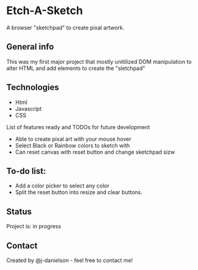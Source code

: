 Etch-A-Sketch
=============

A browser "sketchpad" to create pixal artwork.

General info
------------

This was my first major project that mostly unitilized DOM manipulation to alter HTML and add elements to create the "sletchpad" 

Technologies
------------

* Html
* Javascript
* CSS

List of features ready and TODOs for future development

* Able to create pixal art with your mouse hover
* Select Black or Rainbow colors to sketch with
* Can reset canvas with reset button and change sketchpad sizw

To-do list:
-----------

* Add a color picker to select any color
* Split the reset button into resize and clear buttons.  

Status
-------

Project is: in progress

Contact
-------

Created by @j-danielson - feel free to contact me!